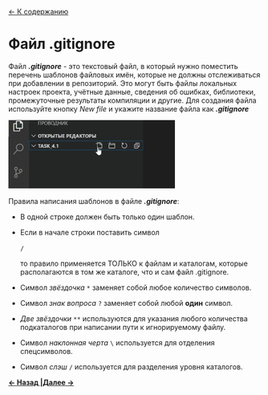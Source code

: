 [<- К содержанию](./readme.md)

# Файл .gitignore

Файл ***.gitignore*** - это текстовый файл, в который нужно поместить перечень шаблонов файловых имён, которые не должны отслеживаться при добавлении в репозиторий. Это могут быть файлы локальных настроек проекта, учётные данные, сведения об ошибках, библиотеки, промежуточные результаты компиляции и другие. Для создания файла используйте кнопку *New file* и укажите название файла как ***.gitignore***

![New file](./assets/file.jpg "Создать файл")

Правила написания шаблонов в файле ***.gitignore***:

+ В одной строке должен быть только один шаблон.

+ Если в начале строки поставить символ 

  `/ ` 

  то правило применяется ТОЛЬКО к файлам и каталогам, которые располагаются в том же каталоге, что и сам файл .gitignore. 

+ Символ _звёздочка_ `*` заменяет собой любое количество символов.

+ Символ _знак вопроса_ `?` заменяет собой любой **один** символ.

+ _Две звёздочки_ `**` используются для указания любого количества подкаталогов при написании пути к игнорируемому файлу.

+ Символ _наклонная черта_ `\` используется для отделения спецсимволов.

+ Символ _слэш_ `/` используется для разделения уровня каталогов.

[**<- Назад |**](./first.md "Создание проекта")[**Далее ->**](./add.md "а")